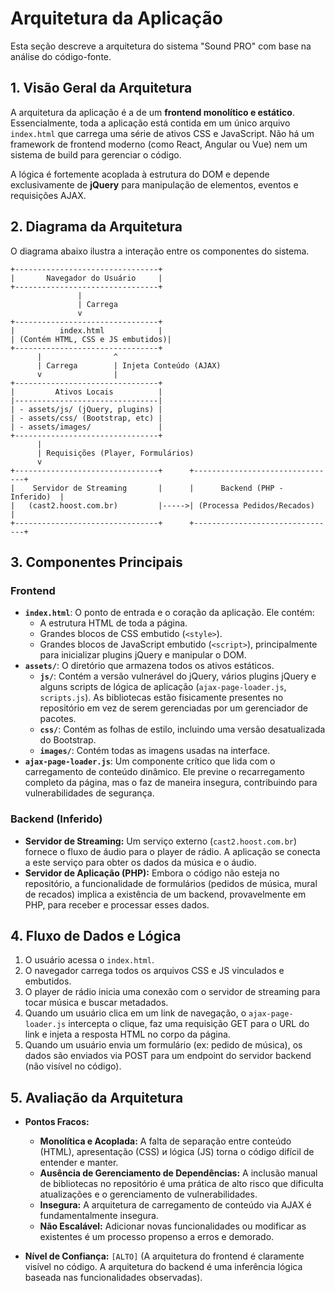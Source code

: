 # Arquitetura da Aplicação

Esta seção descreve a arquitetura do sistema "Sound PRO" com base na análise do código-fonte.

## 1. Visão Geral da Arquitetura

A arquitetura da aplicação é a de um **frontend monolítico e estático**. Essencialmente, toda a aplicação está contida em um único arquivo `index.html` que carrega uma série de ativos CSS e JavaScript. Não há um framework de frontend moderno (como React, Angular ou Vue) nem um sistema de build para gerenciar o código.

A lógica é fortemente acoplada à estrutura do DOM e depende exclusivamente de **jQuery** para manipulação de elementos, eventos e requisições AJAX.

## 2. Diagrama da Arquitetura

O diagrama abaixo ilustra a interação entre os componentes do sistema.

```
+--------------------------------+
|       Navegador do Usuário     |
+--------------------------------+
               |
               | Carrega
               v
+--------------------------------+
|          index.html            |
| (Contém HTML, CSS e JS embutidos)|
+--------------------------------+
      |                ^
      | Carrega        | Injeta Conteúdo (AJAX)
      v                |
+--------------------------------+
|         Ativos Locais          |
|--------------------------------|
| - assets/js/ (jQuery, plugins) |
| - assets/css/ (Bootstrap, etc) |
| - assets/images/               |
+--------------------------------+
      |
      | Requisições (Player, Formulários)
      v
+--------------------------------+      +--------------------------------+
|    Servidor de Streaming       |      |      Backend (PHP - Inferido)  |
|   (cast2.hoost.com.br)         |----->| (Processa Pedidos/Recados)     |
+--------------------------------+      +--------------------------------+
```

## 3. Componentes Principais

### Frontend

*   **`index.html`**: O ponto de entrada e o coração da aplicação. Ele contém:
    *   A estrutura HTML de toda a página.
    *   Grandes blocos de CSS embutido (`<style>`).
    *   Grandes blocos de JavaScript embutido (`<script>`), principalmente para inicializar plugins jQuery e manipular o DOM.
*   **`assets/`**: O diretório que armazena todos os ativos estáticos.
    *   **`js/`**: Contém a versão vulnerável do jQuery, vários plugins jQuery e alguns scripts de lógica de aplicação (`ajax-page-loader.js`, `scripts.js`). As bibliotecas estão fisicamente presentes no repositório em vez de serem gerenciadas por um gerenciador de pacotes.
    *   **`css/`**: Contém as folhas de estilo, incluindo uma versão desatualizada do Bootstrap.
    *   **`images/`**: Contém todas as imagens usadas na interface.
*   **`ajax-page-loader.js`**: Um componente crítico que lida com o carregamento de conteúdo dinâmico. Ele previne o recarregamento completo da página, mas o faz de maneira insegura, contribuindo para vulnerabilidades de segurança.

### Backend (Inferido)

*   **Servidor de Streaming:** Um serviço externo (`cast2.hoost.com.br`) fornece o fluxo de áudio para o player de rádio. A aplicação se conecta a este serviço para obter os dados da música e o áudio.
*   **Servidor de Aplicação (PHP):** Embora o código não esteja no repositório, a funcionalidade de formulários (pedidos de música, mural de recados) implica a existência de um backend, provavelmente em PHP, para receber e processar esses dados.

## 4. Fluxo de Dados e Lógica

1.  O usuário acessa o `index.html`.
2.  O navegador carrega todos os arquivos CSS e JS vinculados e embutidos.
3.  O player de rádio inicia uma conexão com o servidor de streaming para tocar música e buscar metadados.
4.  Quando um usuário clica em um link de navegação, o `ajax-page-loader.js` intercepta o clique, faz uma requisição GET para o URL do link e injeta a resposta HTML no corpo da página.
5.  Quando um usuário envia um formulário (ex: pedido de música), os dados são enviados via POST para um endpoint do servidor backend (não visível no código).

## 5. Avaliação da Arquitetura

*   **Pontos Fracos:**
    *   **Monolítica e Acoplada:** A falta de separação entre conteúdo (HTML), apresentação (CSS) и lógica (JS) torna o código difícil de entender e manter.
    *   **Ausência de Gerenciamento de Dependências:** A inclusão manual de bibliotecas no repositório é uma prática de alto risco que dificulta atualizações e o gerenciamento de vulnerabilidades.
    *   **Insegura:** A arquitetura de carregamento de conteúdo via AJAX é fundamentalmente insegura.
    *   **Não Escalável:** Adicionar novas funcionalidades ou modificar as existentes é um processo propenso a erros e demorado.

*   **Nível de Confiança:** `[ALTO]` (A arquitetura do frontend é claramente visível no código. A arquitetura do backend é uma inferência lógica baseada nas funcionalidades observadas).
